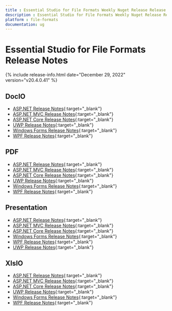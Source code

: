 ```yaml
---
title : Essential Studio for File Formats Weekly Nuget Release Release Notes  
description : Essential Studio for File Formats Weekly Nuget Release Release Notes  
platform : file-formats
documentation: ug
---
```


# Essential Studio for File Formats  Release Notes  

{% include release-info.html date="December 29, 2022" version="v20.4.0.41" %} 

## DocIO

* [ASP.NET Release Notes](/aspnet/release-notes/v20.4.0.41#docio){:target="_blank"}
* [ASP.NET MVC Release Notes](/aspnetmvc/release-notes/v20.4.0.41#docio){:target="_blank"}
* [ASP.NET Core Release Notes](/aspnet-core/release-notes/v20.4.0.41#docio){:target="_blank"}
* [UWP Release Notes](/uwp/release-notes/v20.4.0.41#docio){:target="_blank"}
* [Windows Forms Release Notes](/windowsforms/release-notes/v20.4.0.41#docio){:target="_blank"}
* [WPF Release Notes](/wpf/release-notes/v20.4.0.41#docio){:target="_blank"}


## PDF

* [ASP.NET Release Notes](/aspnet/release-notes/v20.4.0.41#pdf){:target="_blank"}
* [ASP.NET MVC Release Notes](/aspnetmvc/release-notes/v20.4.0.41#pdf){:target="_blank"}
* [ASP.NET Core Release Notes](/aspnet-core/release-notes/v20.4.0.41#pdf){:target="_blank"}
* [UWP Release Notes](/uwp/release-notes/v20.4.0.41#pdf){:target="_blank"}
* [Windows Forms Release Notes](/windowsforms/release-notes/v20.4.0.41#pdf){:target="_blank"}
* [WPF Release Notes](/wpf/release-notes/v20.4.0.41#pdf){:target="_blank"}


## Presentation

* [ASP.NET Release Notes](/aspnet/release-notes/v20.4.0.41#presentation){:target="_blank"}
* [ASP.NET MVC Release Notes](/aspnetmvc/release-notes/v20.4.0.41#presentation){:target="_blank"}
* [ASP.NET Core Release Notes](/aspnet-core/release-notes/v20.4.0.41#presentation){:target="_blank"}
* [Windows Forms Release Notes](/windowsforms/release-notes/v20.4.0.41#presentation){:target="_blank"}
* [WPF Release Notes](/wpf/release-notes/v20.4.0.41#presentation){:target="_blank"}
* [UWP Release Notes](/uwp/release-notes/v20.4.0.41#presentation){:target="_blank"}


## XlsIO

* [ASP.NET Release Notes](/aspnet/release-notes/v20.4.0.41#xlsio){:target="_blank"}
* [ASP.NET MVC Release Notes](/aspnetmvc/release-notes/v20.4.0.41#xlsio){:target="_blank"}
* [ASP.NET Core Release Notes](/aspnet-core/release-notes/v20.4.0.41#xlsio){:target="_blank"}
* [UWP Release Notes](/uwp/release-notes/v20.4.0.41#xlsio){:target="_blank"}
* [Windows Forms Release Notes](/windowsforms/release-notes/v20.4.0.41#xlsio){:target="_blank"}
* [WPF Release Notes](/wpf/release-notes/v20.4.0.41#xlsio){:target="_blank"}
